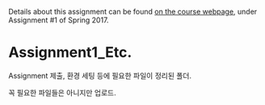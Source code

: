 Details about this assignment can be found [on the course webpage](http://cs231n.github.io/), under Assignment #1 of Spring 2017.

# Assignment1_Etc.
Assignment 제출, 환경 세팅 등에 필요한 파일이 정리된 폴더.

꼭 필요한 파일들은 아니지만 업로드.
